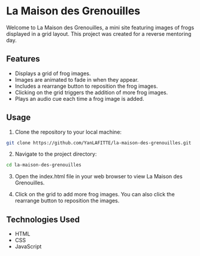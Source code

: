 # La Maison des Grenouilles
Welcome to La Maison des Grenouilles, a mini site featuring images of frogs displayed in a grid layout. This project was created for a reverse mentoring day.

## Features
- Displays a grid of frog images.
- Images are animated to fade in when they appear.
- Includes a rearrange button to reposition the frog images.
- Clicking on the grid triggers the addition of more frog images.
- Plays an audio cue each time a frog image is added.

## Usage
1. Clone the repository to your local machine:
```bash
git clone https://github.com/YanLAFITTE/la-maison-des-grenouilles.git
```
2. Navigate to the project directory:
```bash
cd la-maison-des-grenouilles
```
3. Open the index.html file in your web browser to view La Maison des Grenouilles.

4. Click on the grid to add more frog images. You can also click the rearrange button to reposition the images.

## Technologies Used
- HTML
- CSS
- JavaScript

